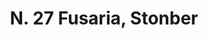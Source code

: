 ---
title: "N. 27 Fusaria, Stonber"
permalink: "/edition/plant027/"
plant-name: "N. 27, Stonber"
plant-number: "027"
plant-xml: "/assets/xml/plant027.xml"
plant-img1: "/assets/img/plant027_verso.jpg"
plant-img2: "/assets/img/plant027.jpg"
plant-title: "N. 27 Fusaria, Stonber"
plant-wfo-link: ""
plant-kew-link: ""
plant-taxon-content: "Euonymus Europaeus L."
layout: single-xml
---